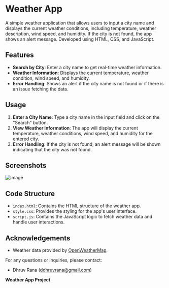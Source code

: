 # Weather App

A simple weather application that allows users to input a city name and displays the current weather conditions, including temperature, weather description, wind speed, and humidity. If the city is not found, the app shows an alert message. Developed using HTML, CSS, and JavaScript.

## Features

- **Search by City**: Enter a city name to get real-time weather information.
- **Weather Information**: Displays the current temperature, weather condition, wind speed, and humidity.
- **Error Handling**: Shows an alert if the city name is not found or if there is an issue fetching the data.

## Usage

1. **Enter a City Name**: Type a city name in the input field and click on the "Search" button.
2. **View Weather Information**: The app will display the current temperature, weather conditions, wind speed, and humidity for the entered city.
3. **Error Handling**: If the city is not found, an alert message will be shown indicating that the city was not found.

## Screenshots
![image](https://github.com/user-attachments/assets/9fee4875-daa3-401d-9545-080f46e96111)

## Code Structure

- `index.html`: Contains the HTML structure of the weather app.
- `style.css`: Provides the styling for the app's user interface.
- `script.js`: Contains the JavaScript logic to fetch weather data and handle user interactions.


## Acknowledgements

- Weather data provided by [OpenWeatherMap](https://openweathermap.org/).

For any questions or inquiries, please contact:
- Dhruv Rana (ddhruvrana@gmail.com)

**Weather App Project**
